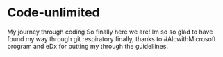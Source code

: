 # Code-unlimited
My journey through coding
So finally here we are!
Im so so glad to have found my way through git respiratory finally, thanks to #AlcwithMicrosoft program and eDx for putting my through the guidellines.
